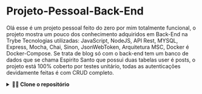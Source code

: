 # Projeto-Pessoal-Back-End

Olá esse é um projeto pessoal feito do zero por mim totalmente funcional, o projeto mostra um pouco dos conhecimento adquiridos em Back-End na Trybe Tecnologias utilizadas: JavaScript, NodeJS, API Rest, MYSQL, Express, Mocha, Chai, Sinon, JsonWebToken, Arquitetura MSC, Docker é Docker-Compose. Se trata de blog só com o back-end tem um banco de dados que se chama Espirito Santo que possui duas tabelas user é posts, o projeto está 100% coberto por testes unitário, todas as autenticações devidamente feitas é com CRUD completo.
<details>

---
  
  <summary><strong>👨‍💻 Clone o repositório</strong></summary><br />

1. Clone o repositório
  * `git clone git@github.com:franciley45/Projeto-Pessoal-Back-End.git`.
  * Entre na pasta do repositório que você acabou de clonar:
    * `cd Projeto-pessoal-Back-End`
    * `docker-compose up -d`
2.  Entre no conteiner de imagem Node é instale as dependências 
    * `docker exec -it nome-do-conteiner bash`
    * `npm install` 
    * `npm start` ou `npm run dev`

3.  Crie o banco de dados utilizando o MySQL Workbench. Depois de fazer o login, copie o migration.sql e execute-o dentro do MySQL Workbench.
    * `Username: root`
    * `Password: password`
    * `Port: 3306`
    * `migration.sql`

4.  Comando test de cobertura mocha
    * `npm run test:mocha`

5.  Corpo da requisição usuario, POST rota http://localhost:3000/user/
    * `{
       "name": "user1",
       "email": "user15@gmail.com",
       "password": "123"
       }`

6.  Corpo da requisição post, POST ou PUT rota http://localhost:3000/milagres/
    * `{
       "name": "deus",
       "email": "deus@gmail.com",
       "date": "2022-12-21T19:02:55.000Z",
       "miracle": "salvação é perdão"
      }`
      
7.  Corpo da requisição login, POST rota http://localhost:3000/login/
    * `{
       "email": "user1@gmail.com",
       "password": "123"
       }`
